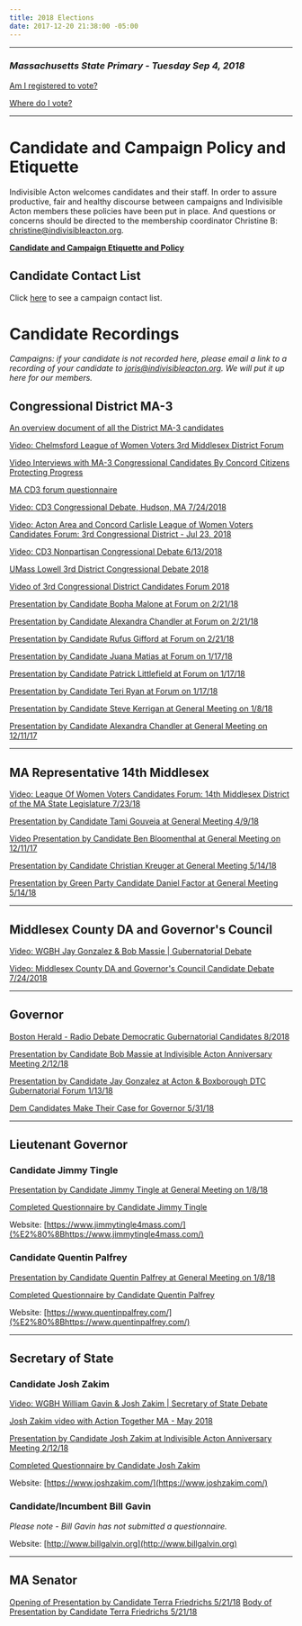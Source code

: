 ```yaml
---
title: 2018 Elections
date: 2017-12-20 21:38:00 -05:00
---
```


---

### *Massachusetts State Primary - Tuesday Sep 4, 2018*

[Am I registered to vote?](https://www.sec.state.ma.us/VoterRegistrationSearch/MyVoterRegStatus.aspx)

[Where do I vote?](http://www.sec.state.ma.us/wheredoivotema/bal/MyElectionInfo.aspx)

---

# Candidate and Campaign Policy and Etiquette

Indivisible Acton welcomes candidates and their staff. In order to assure productive, fair and healthy discourse between campaigns and Indivisible Acton members these policies have been put in place. And questions or concerns should be directed to the membership coordinator Christine B: christine@indivisibleacton.org.

**[Candidate and Campaign Etiquette and Policy](https://docs.google.com/document/d/1-G3_GKFkz3fC0VDkfGh4DbC820mzi23yyMG1-EqapfE/edit?usp=sharing)**

## Candidate Contact List

Click [here](https://docs.google.com/spreadsheets/d/1-Ss4hsZxVmYVdSmy9wjNR2vWCALtsWXF9qNwxr4gOKU/edit?usp=sharing) to see a campaign contact list.

# Candidate Recordings

*Campaigns: if your candidate is not recorded here, please email a link to a recording of your candidate to joris@indivisibleacton.org. We will put it up here for our members.*

## Congressional District MA-3

[An overview document of all the District MA-3 candidates](https://docs.google.com/presentation/d/1U4vfvlHfxJlbSxCuq8muFvahNwaD7yzgzgYcRJjV7gA/edit#slide=id.g2a5734a2c3_0_0)

[Video: Chelmsford League of Women Voters 3rd Middlesex District Forum](https://m.youtube.com/watch?feature=youtu.be&v=muFWs4H8Pfc)

[Video Interviews with MA-3 Congressional Candidates By Concord Citizens Protecting Progress](https://www.youtube.com/channel/UCV93nK968mUZAj7T88ui99A)

[MA CD3 forum questionnaire](https://docs.google.com/document/d/1aHoG2XSpLy7UjyjCa6YcvqynNb2dtDmaMr2TCd43870)

[Video: CD3 Congressional Debate, Hudson, MA 7/24/2018](https://youtu.be/FtSom8wxTHg)

[Video: Acton Area and Concord Carlisle League of Women Voters Candidates Forum: 3rd Congressional District - Jul 23, 2018](https://www.youtube.com/watch?v=Uatr1i0aSMM)

[Video: CD3 Nonpartisan Congressional Debate 6/13/2018](http://dracut.vod.castus.tv/vod/?video=beb7f5f2-8fc4-4bdd-ad58-620956e3e58e&nav=recent)

[UMass Lowell 3rd District Congressional Debate 2018](https://livestream.com/uml/events/8164980/videos/174150308)

[Video of 3rd Congressional District Candidates Forum 2018](https://vimeo.com/254683036)

[Presentation by Candidate Bopha Malone at Forum on 2/21/18](https://youtu.be/cMvyc5yM0cM)

[Presentation by Candidate Alexandra Chandler at Forum on 2/21/18](https://youtu.be/dvdnsjNwZJg)

[Presentation by Candidate Rufus Gifford at Forum on 2/21/18](https://youtu.be/b21mmfYOCSY)

[Presentation by Candidate Juana Matias at Forum on 1/17/18](https://youtu.be/7ALFIyjqDjc)

[Presentation by Candidate Patrick Littlefield at Forum on 1/17/18](https://youtu.be/9zo03Q_szEA)

[Presentation by Candidate Teri Ryan at Forum on 1/17/18](https://youtu.be/gpAiTsesntg)

[Presentation by Candidate Steve Kerrigan at General Meeting on 1/8/18](https://youtu.be/esMAJlmINck)

[Presentation by Candidate Alexandra Chandler at General Meeting on 12/11/17](https://youtu.be/HQba51Ncvjo)

---

## MA Representative 14th Middlesex

[Video: League Of Women Voters Candidates Forum: 14th Middlesex District of the MA State Legislature 7/23/18
](https://www.youtube.com/watch?v=El2hhNoRjH0&feature=youtu.be)

[Presentation by Candidate Tami Gouveia at General Meeting 4/9/18](https://www.youtube.com/watch?v=PMjNN9qfiPA)

[Video Presentation by Candidate Ben Bloomenthal at General Meeting on 12/11/17](https://youtu.be/rBF8WGN0Jp0)

[Presentation by Candidate Christian Kreuger at General Meeting 5/14/18](https://youtu.be/IrwOE4yCBg8)

[Presentation by Green Party Candidate Daniel Factor at General Meeting 5/14/18](https://youtu.be/BksBWjk8zDM)

---

## Middlesex County DA and Governor's Council

[Video: WGBH Jay Gonzalez & Bob Massie | Gubernatorial Debate](https://www.youtube.com/watch?v=5IURzmUrY64)

[Video: Middlesex County DA and Governor's Council Candidate Debate 7/24/2018](http://acmi.tv/videos/middlesex-county-district-attorney-governers-council-candidate-debate/)

---

## Governor

[Boston Herald - Radio Debate Democratic Gubernatorial Candidates 8/2018](http://www.bostonherald.com/news/local_politics/2018/08/democrats_for_massachusetts_governor_spar_over_resumes_hit_baker_hard_in)

[Presentation by Candidate Bob Massie at Indivisible Acton Anniversary Meeting 2/12/18](https://youtu.be/8S159lWDy6U)

[Presentation by Candidate Jay Gonzalez at Acton & Boxborough DTC Gubernatorial Forum 1/13/18](https://youtu.be/W04hUE7sVPg)

[Dem Candidates Make Their Case for Governor 5/31/18](https://www.wgbh.org/news/politics/2018/05/31/dem-candidates-slam-baker-make-case-for-governor-in-latest-debate)

---

## Lieutenant Governor

### Candidate Jimmy Tingle

[Presentation by Candidate Jimmy Tingle at
General Meeting on 1/8/18](https://youtu.be/Vbr2Az6UlKI)

[Completed Questionnaire by Candidate Jimmy Tingle](/uploads/2018_Lt_Governor_of_Massachusetts__Jimmy_Tingle__Questionnaire.pdf)

Website: [​https://www.jimmytingle4mass.com/](%E2%80%8Bhttps://www.jimmytingle4mass.com/)

### Candidate Quentin Palfrey

[Presentation by Candidate Quentin Palfrey at General Meeting on 1/8/18](https://youtu.be/qbF5VMtXBXo)

[Completed Questionnaire by Candidate Quentin Palfrey](/uploads/2018_Lt_Governor_of_Massachusetts__Quentin_Palfrey__Questionnaire.pdf)

Website: [​https://www.quentinpalfrey.com/](%E2%80%8Bhttps://www.quentinpalfrey.com/)

---

## Secretary of State

### Candidate Josh Zakim

[Video: WGBH William Gavin & Josh Zakim | Secretary of State Debate](https://www.youtube.com/watch?v=Sw-msCo8Dg4)

[Josh Zakim video with Action Together MA - May 2018](https://www.facebook.com/ActionTogetherMA/videos/629289427419850/?hc_ref=ARTngO-sqbSWq8_LJqOhhfwfQIZbX1aTTdF-tJ52AqeVnKtHn6kiKYUtRwG2nw3ut8w&fref=gs&dti=1858899020991342&hc_location=group)

[Presentation by Candidate Josh Zakim at Indivisible Acton Anniversary Meeting 2/12/18](https://youtu.be/3O0kfqPMnhs)

[Completed Questionnaire by Candidate Josh Zakim](/uploads/2018_Secretary_of_State_Questionnaire_-_Josh_Zakim.pdf)

Website: [https://www.joshzakim.com/](https://www.joshzakim.com/)

### Candidate/Incumbent Bill Gavin

*Please note - Bill Gavin has not submitted a questionnaire.*

Website: [http://www.billgalvin.org](http://www.billgalvin.org)

---

## MA Senator

[Opening of Presentation by Candidate Terra Friedrichs 5/21/18](https://youtu.be/H53vxrRoj2g)
[Body of Presentation by Candidate Terra Friedrichs 5/21/18](https://youtu.be/7zYergMPENI)